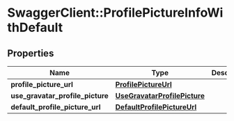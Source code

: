 # SwaggerClient::ProfilePictureInfoWithDefault

## Properties
Name | Type | Description | Notes
------------ | ------------- | ------------- | -------------
**profile_picture_url** | [**ProfilePictureUrl**](ProfilePictureUrl.md) |  | [optional] 
**use_gravatar_profile_picture** | [**UseGravatarProfilePicture**](UseGravatarProfilePicture.md) |  | 
**default_profile_picture_url** | [**DefaultProfilePictureUrl**](DefaultProfilePictureUrl.md) |  | 


